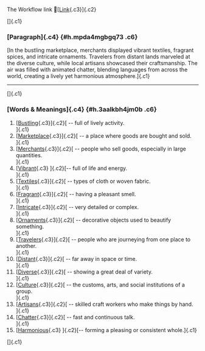 The Workflow link
👏[[Link](https://www.google.com/url?q=http://www.google.com&sa=D&source=editors&ust=1757737418998765&usg=AOvVaw3sEpyaRkuVYWTC_jbaD4qZ){.c3}]{.c2}

[]{.c1}

### [Paragraph]{.c4} {#h.mpda4mgbgq73 .c6}

[In the bustling marketplace, merchants displayed vibrant textiles,
fragrant spices, and intricate ornaments. Travelers from distant lands
marveled at the diverse culture, while local artisans showcased their
craftsmanship. The air was filled with animated chatter, blending
languages from across the world, creating a lively yet harmonious
atmosphere.]{.c1}

------------------------------------------------------------------------

[]{.c1}

### [Words & Meanings]{.c4} {#h.3aalkbh4jm0b .c6}

1.  [[Bustling](https://www.google.com/url?q=http://www.google.com&sa=D&source=editors&ust=1757737419001198&usg=AOvVaw0QF-fDbfFsTrJtoJG4rHEU){.c3}]{.c2}[ --
    full of lively activity.\
    ]{.c1}
2.  [[Marketplace](https://www.google.com/url?q=http://www.google.com&sa=D&source=editors&ust=1757737419001633&usg=AOvVaw1VMfYzUO2mBZKBHrGwAgKu){.c3}]{.c2}[ --
    a place where goods are bought and sold.\
    ]{.c1}
3.  [[Merchants](https://www.google.com/url?q=http://www.google.com&sa=D&source=editors&ust=1757737419002047&usg=AOvVaw1XbI35zxni3c82rHhRj6fv){.c3}]{.c2}[ --
    people who sell goods, especially in large quantities.\
    ]{.c1}
4.  [[Vibrant](https://www.google.com/url?q=http://www.google.com&sa=D&source=editors&ust=1757737419002480&usg=AOvVaw0R7mdA_-cpa9eJ6WWh7U5t){.c3}
    ]{.c2}[-- full of life and energy.\
    ]{.c1}
5.  [[Textiles](https://www.google.com/url?q=http://www.google.com&sa=D&source=editors&ust=1757737419002813&usg=AOvVaw0RrC2rbxEM0SUf99zg6jk7){.c3}]{.c2}[ --
    types of cloth or woven fabric.\
    ]{.c1}
6.  [[Fragrant](https://www.google.com/url?q=http://www.google.com&sa=D&source=editors&ust=1757737419003157&usg=AOvVaw2P5ST0LNlTTQ1iaToacLim){.c3}]{.c2}[ --
    having a pleasant smell.\
    ]{.c1}
7.  [[Intricate](https://www.google.com/url?q=http://www.google.com&sa=D&source=editors&ust=1757737419003494&usg=AOvVaw2cxbfCmewtv8ncibjrSJma){.c3}]{.c2}[ --
    very detailed or complex.\
    ]{.c1}
8.  [[Ornaments](https://www.google.com/url?q=http://www.google.com&sa=D&source=editors&ust=1757737419003818&usg=AOvVaw2rk0U9zL9LOukxlofecvOs){.c3}]{.c2}[ --
    decorative objects used to beautify something.\
    ]{.c1}
9.  [[Travelers](https://www.google.com/url?q=http://www.google.com&sa=D&source=editors&ust=1757737419004238&usg=AOvVaw24O6fHo74aH8r0FG_mGRPr){.c3}]{.c2}[ --
    people who are journeying from one place to another.\
    ]{.c1}
10. [[Distant](https://www.google.com/url?q=http://www.google.com&sa=D&source=editors&ust=1757737419004641&usg=AOvVaw3bI93gc_-oSdlwfjkov1r8){.c3}]{.c2}[ --
    far away in space or time.\
    ]{.c1}
11. [[Diverse](https://www.google.com/url?q=http://www.google.com&sa=D&source=editors&ust=1757737419004954&usg=AOvVaw1OAZsVpme3Q_e1HQ0Rvax2){.c3}]{.c2}[ --
    showing a great deal of variety.\
    ]{.c1}
12. [[Culture](https://www.google.com/url?q=http://www.google.com&sa=D&source=editors&ust=1757737419005290&usg=AOvVaw33uCxieATr2eLzJnsjGqqV){.c3}]{.c2}[ --
    the customs, arts, and social institutions of a group.\
    ]{.c1}
13. [[Artisans](https://www.google.com/url?q=http://www.google.com&sa=D&source=editors&ust=1757737419005677&usg=AOvVaw2OIZ2XCHN-YfFOvUAoPIlG){.c3}]{.c2}[ --
    skilled craft workers who make things by hand.\
    ]{.c1}
14. [[Chatter](https://www.google.com/url?q=http://www.google.com&sa=D&source=editors&ust=1757737419006093&usg=AOvVaw3WLyrHpJVf9TXPdZ89q5Rh){.c3}]{.c2}[ --
    fast and continuous talk.\
    ]{.c1}
15. [[Harmonious](https://www.google.com/url?q=http://www.google.com&sa=D&source=editors&ust=1757737419006432&usg=AOvVaw26t3UqQtkRMjNs3jV5_MH7){.c3}
    ]{.c2}[-- forming a pleasing or consistent whole.]{.c1}

[]{.c1}
